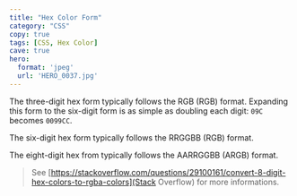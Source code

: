 ```yaml
---
title: "Hex Color Form"
category: "CSS"
copy: true
tags: [CSS, Hex Color]
cave: true
hero:
  format: 'jpeg'
  url: 'HERO_0037.jpg'
---
```

The three-digit hex form typically follows the RGB (RGB) format. Expanding this form to the six-digit form is as simple as doubling each digit: `09C` becomes `0099CC`.

The six-digit hex form typically follows the RRGGBB (RGB) format.

The eight-digit hex from typically follows the AARRGGBB (ARGB) format.

>See [https://stackoverflow.com/questions/29100161/convert-8-digit-hex-colors-to-rgba-colors](Stack Overflow) for more informations.
